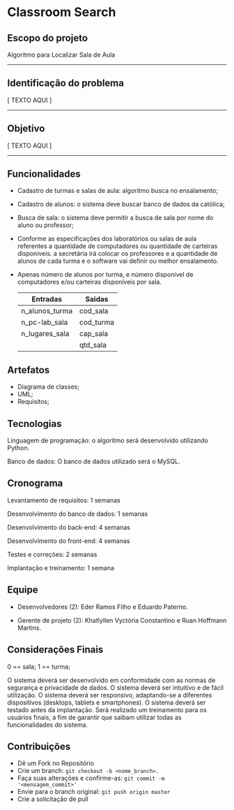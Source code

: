 # Classroom Search

## Escopo do projeto

 Algoritmo para Localizar Sala de Aula

---

## Identificação do problema

[ TEXTO AQUI ]

---

## Objetivo

[ TEXTO AQUI ]

---

## Funcionalidades

- Cadastro de turmas e salas de aula: algoritmo busca no ensalamento;
- Cadastro de alunos: o sistema deve buscar banco de dados da católica;
- Busca de sala: o sistema deve permitir a busca de sala por nome do aluno ou professor;
- Conforme as especificações dos laboratórios ou salas de aula referentes a quantidade de computadores ou quantidade de carteiras disponíveis. a secretária irá colocar os professores e a quantidade de alunos de cada turma e o software vai definir ou melhor ensalamento.
- Apenas número de alunos por turma, e número disponível de computadores e/ou carteiras disponíveis por sala.
    
  |Entradas | Saidas |
  |---|---|
  | n_alunos_turma | cod_sala  |
  | n_pc-lab_sala  | cod_turma |
  | n_lugares_sala | cap_sala  |
  |                | qtd_sala |

## Artefatos

- Diagrama de classes;
- UML;
- Requisitos;

## Tecnologias

Linguagem de programação: o algoritmo será desenvolvido utilizando Python. 

Banco de dados: O banco de dados utilizado será o MySQL.

## Cronograma

Levantamento de requisitos: 1 semanas 

Desenvolvimento do banco de dados: 1 semanas 

Desenvolvimento do back-end: 4 semanas 

Desenvolvimento do front-end: 4 semanas 

Testes e correções: 2 semanas 

Implantação e treinamento: 1 semana 

## Equipe

- Desenvolvedores (2): Eder Ramos Filho e  Eduardo Paterno.

- Gerente de projeto (2): Khatlyllen Vyctória Constantino e Ruan Hoffmann Martins.


## Considerações Finais

0 == sala;
1 == turma;

O sistema deverá ser desenvolvido em conformidade com as normas de segurança e privacidade de dados.
O sistema deverá ser intuitivo e de fácil utilização.
O sistema deverá ser responsivo, adaptando-se a diferentes dispositivos (desktops, tablets e smartphones).
O sistema deverá ser testado antes da implantação.
Será realizado um treinamento para os usuários finais, a fim de garantir que saibam utilizar todas as funcionalidades do sistema.

## Contribuições

- Dê um Fork no Repositório
- Crie um branch: ```git checkout -b <nome_branch>.```
- Faça suas alterações e confirme-as: ```git commit -m '<mensagem_commit>'```
- Envie para o branch original: ```git push origin master```
- Crie a solicitação de pull
